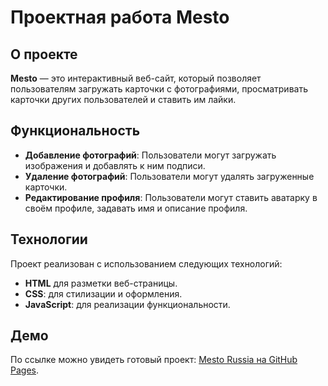 # Проектная работа Mesto

## О проекте
**Mesto** — это интерактивный веб-сайт, который позволяет пользователям загружать карточки с фотографиями, просматривать карточки других пользователей и ставить им лайки.

## Функциональность
- **Добавление фотографий**: Пользователи могут загружать изображения и добавлять к ним подписи.
- **Удаление фотографий**: Пользователи могут удалять загруженные карточки.
- **Редактирование профиля**: Пользователи могут ставить аватарку в своём профиле, задавать имя и описание профиля.

## Технологии
Проект реализован с использованием следующих технологий:
- **HTML** для разметки веб-страницы.
- **CSS**: для стилизации и оформления.
- **JavaScript**: для реализации функциональности.

## Демо
По ссылке можно увидеть готовый проект: [Mesto Russia на GitHub Pages](https://roman23323.github.io/mestoProject/).